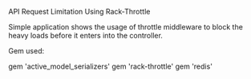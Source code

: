 API Request Limitation Using Rack-Throttle

Simple application shows the usage of throttle middleware to block the heavy loads before it enters into the controller.

Gem used:

gem 'active_model_serializers'
gem 'rack-throttle'
gem 'redis'


